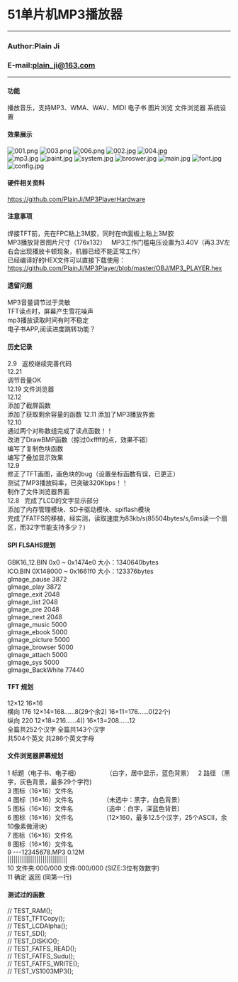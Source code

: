 # 51单片机MP3播放器
****
### Author:Plain Ji
### E-mail:plain_ji@163.com
****
#### 功能
播放音乐，支持MP3、WMA、WAV、MIDI
电子书
图片浏览
文件浏览器
系统设置

#### 效果展示
![001.png](https://github.com/PlainJi/MP3PlayerHardware/blob/master/%E6%88%90%E5%93%81%E5%9B%BE%E7%89%87/001.png)
![003.png](https://github.com/PlainJi/MP3PlayerHardware/blob/master/%E6%88%90%E5%93%81%E5%9B%BE%E7%89%87/003.png)
![006.png](https://github.com/PlainJi/MP3PlayerHardware/blob/master/%E6%88%90%E5%93%81%E5%9B%BE%E7%89%87/006.png)
![002.jpg](https://github.com/PlainJi/MP3PlayerHardware/blob/master/%E6%88%90%E5%93%81%E5%9B%BE%E7%89%87/002.jpg)
![004.jpg](https://github.com/PlainJi/MP3PlayerHardware/blob/master/%E6%88%90%E5%93%81%E5%9B%BE%E7%89%87/004.jpg)  
![mp3.jpg](http://r.photo.store.qq.com/psb?/V11QrK0c2iSTgL/J.TEINVtVBF132CN5wnN81cy*izQJFts2Vok6lwSZmE!/r/dPqtXmUNHQAA)
![paint.jpg](http://r.photo.store.qq.com/psb?/V11QrK0c2iSTgL/NcLln.m2NCyGva3uzPpN5akVM7RukeG0IjUCG5gUOC0!/r/dCKW72XwBAAA)
![system.jpg](http://b170.photo.store.qq.com/psb?/V11QrK0c2iSTgL/s95FgzW*CJGZnT3hgOaydV9DzUzUJNAGpVs4OFGZdPc!/b/dC0vYGUFHwAA&bo=sADcAAAAAAABAEs!&rf=viewer_4)
![broswer.jpg](http://b173.photo.store.qq.com/psb?/V11QrK0c2iSTgL/AmLlt2JKbVjv46C9nFtRxF9BXeCvj53mh1gB2MwY3OQ!/b/dJ1uJWc*BAAA&bo=sADcAAAAAAABAEs!&rf=viewer_4)
![main.jpg](http://b171.photo.store.qq.com/psb?/V11QrK0c2iSTgL/aqKQHAbRsBFzIIUhszXXKQTDqBpZ8JZqZ0Wq0OomoEk!/b/dP827mWqBAAA&bo=sADcAAAAAAABAEs!&rf=viewer_4)
![font.jpg](http://b170.photo.store.qq.com/psb?/V11QrK0c2iSTgL/e*4OMJv2rvSlCE3bHLksdFrxG9BJbXJ1iKL5pJWDObs!/b/dCT*VmU7HgAA&bo=sADcAAAAAAABAEs!&rf=viewer_4)
![config.jpg](http://b171.photo.store.qq.com/psb?/V11QrK0c2iSTgL/zMrP17y*YRM5R39ZfMxyH9wzdDxg29AUWYmuiHryICM!/b/dHTo.2WVBAAA&bo=sADcAAAAAAABAEs!&rf=viewer_4)

#### 硬件相关资料
https://github.com/PlainJi/MP3PlayerHardware

#### 注意事项
焊接TFT前，先在FPC粘上3M胶，同时在tft面板上粘上3M胶  
MP3播放背景图片尺寸（176x132）  
MP3工作门槛电压设置为3.40V（再3.3V左右会出现播放卡顿现象，机器已经不能正常工作）  
已经编译好的HEX文件可以直接下载使用：https://github.com/PlainJi/MP3Player/blob/master/OBJ/MP3_PLAYER.hex

#### 遗留问题
MP3音量调节过于灵敏  
TFT读点时，屏幕产生雪花噪声  
mp3播放读取时间有时不稳定  
电子书APP,阅读进度跳转功能？  

#### 历史记录
2.9  
返校继续完善代码  
12.21  
调节音量OK  
12.19
文件浏览器  
12.12  
添加了截屏函数  
添加了获取剩余容量的函数
12.11
添加了MP3播放界面  
12.10  
通过两个对称数组完成了读点函数！！  
改进了DrawBMP函数（掠过0xffff的点，效果不错）  
编写了复制色块函数  
编写了叠加显示效果  
12.9  
修正了TFT画图，画色块的bug（设置坐标函数有误，已更正）  
测试了MP3播放码率，已突破320Kbps！！  
制作了文件浏览器界面  
12.8  
完成了LCD的文字显示部分  
添加了内存管理模块、SD卡驱动模块、spiflash模块  
完成了FATFS的移植，经实测，读取速度为83kb/s(85504bytes/s,6ms读一个扇区，而32字节能支持多少？)  

#### SPI FLSAHS规划
GBK16_12.BIN      0x0 ~ 0x1474e0        大小：1340640bytes  
ICO.BIN				    0X148000 ~ 0x1661f0   大小：123376bytes  
gImage_pause      3872  
gImage_play       3872  
gImage_exit       2048  
gImage_list       2048  
gImage_pre        2048  
gImage_next       2048  
gImage_music      5000  
gImage_ebook      5000  
gImage_picture    5000  
gImage_browser    5000  
gImage_attach     5000  
gImage_sys        5000  
gImage_BackWhite  77440  

#### TFT 规划
12×12                                    16×16  
横向 176 12×14=168……8(29个余2)         16×11=176……0(22个)  
纵向 220 12×18=216……4()                16×13=208……12  
全篇共252个汉字                         全篇共143个汉字  
共504个英文                             共286个英文字母  

#### 文件浏览器屏幕规划
1  标题（电子书、电子相）               （白字，居中显示，蓝色背景）  
2  路径                               （黑字，灰色背景，最多29个字符)  
3  图标（16×16）文件名  
4  图标（16×16）文件名                 （未选中：黑字，白色背景）  
5  图标（16×16）文件名                 （选中：白字，深蓝色背景）  
6  图标（16×16）文件名                 （12×160，最多12.5个汉字，25个ASCII，余10像素做滑块）  
7  图标（16×16）文件名  
8  图标（16×16）文件名  
9  ---12345678.MP3    0.12M  
   |||||||||||||||||||||||||||||  
10  文件夹:000/000 文件:000/000               (SIZE:3位有效数字)  
11  确定                    返回              (同第一行)  

#### 测试过的函数
//	TEST_RAM();  
//	TEST_TFTCopy();  
//	TEST_LCDAlpha();  
//	TEST_SD();  
//	TEST_DISKIO();  
//	TEST_FATFS_READ();  
//	TEST_FATFS_Sudu();  
//	TEST_FATFS_WRITE();  
//	TEST_VS1003MP3();  



